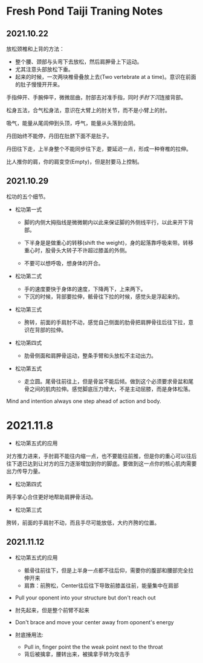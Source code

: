# Fresh Pond Taiji Traning Notes

## 2021.10.22

放松颈椎和上背的方法：

+ 整个腰、颈部与头弯下去放松，然后肩胛骨上下运动。
+ 尤其注意头部放松下垂。
+ 起来的时候，一次两块椎骨叠放上去(Two vertebrate at a time)。意识在前面的肚子慢慢开开来。

手指伸开、手腕伸平，微微屈曲，肘部去对准手指，同时*手肘下沉*连接背部。

松身五法，合气松身法，意识在大臂上的肘关节，而不是小臂上的肘。

吸气，能量从尾闾伸到头顶，呼气，能量从头落到会阴。

丹田始终不能停，丹田在肚脐下面不是肚子。

丹田往下走，上半身整个不能同步往下走，要延迟一点，形成一种脊椎的拉伸。

比人推你的肩，你的肩变空(Empty)，但是肘要马上控制。

## 2021.10.29

松功的五个细节。

+ 松功第一式

  + 脚的内侧大拇指线是微微朝内以此来保证脚的外侧线平行，以此来开下背部。

  + 下半身是是做重心的转移(shift the weight)，身的起落靠呼吸来带。转移重心时，股骨头大转子不许超过膝盖的外侧。
  + 不要可以想呼吸，想身体的开合。

+ 松功第二式

  + 手的速度要快于身体的速度，下降两下，上来两下。
  + 下沉的时候，背部要拉伸，骶骨往下拉的时候，感觉头是浮起来的。

+ 松功第三式

  + 胯转，前面的手肩肘不动，感觉自己侧面的肋骨把肩胛骨往后往下拉，意识在背部的拉伸。

+ 松功第四式

  + 肋骨侧面和肩胛骨运动，整条手臂和头放松不主动出力。

+ 松功第五式

  + 走立圆。尾骨往前往上，但是骨盆不能后倾。做到这个必须要求骨盆和尾骨之间的肌肉拉伸。感觉脚底压力增大，不是主动屈膝，而是身体松落。

Mind and intention always one step ahead of action and body.

# 2021.11.8

+ 松功第五式的应用

对方推力进来，手肘肩不能往内缩一点，也不要能往前推，但是你的重心可以往后往下退已达到让对方的压力逐渐增加到你的脚底。要做到这一点你的核心肌肉需要出力传导力量。

+ 松功第四式

两手掌心合住更好地帮助肩胛骨活动。

+ 松功第三式

胯转，前面的手肩肘不动，而且手尽可能放低，大约齐胯的位置。

## 2021.11.12

+ 松功第五式的应用

  - 骶骨往前往下，但是上半身一点都不往后仰，需要你的腹部和腰部完全拉伸开来
  - 肩靠：前胯松，Center往后往下导致前膝盖往前，能量集中在肩部

+ Pull your oponent into your structure but don't reach out

+ 肘先起来，但是整个前臂不起来

+ Don't brace and move your center away from oponent's energy

+ 肘底捶用法:

  + Pull in, finger point the the weak point next to the throat
  + 背后被擒拿，腰转出来，被擒拿手转为攻击手
  
  
